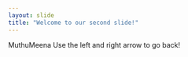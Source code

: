 ```yaml
---
layout: slide
title: "Welcome to our second slide!"
---
```

MuthuMeena
Use the left and right arrow to go back!
